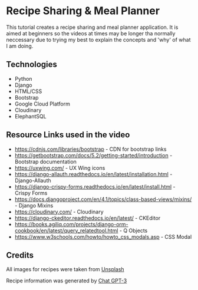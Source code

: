 # Recipe Sharing & Meal Planner

This tutorial creates a recipe sharing and meal planner application. It is aimed at beginners so the videos at times may be longer tha normally neccessary due to trying my best to explain the concepts and 'why' of what I am doing.

## Technologies

* Python
* Django
* HTML/CSS
* Bootstrap
* Google Cloud Platform
* Cloudinary
* ElephantSQL

## Resource Links used in the video

* https://cdnjs.com/libraries/bootstrap - CDN for bootstrap links
* https://getbootstrap.com/docs/5.2/getting-started/introduction - Bootstrap documentation
* https://uxwing.com/ - UX Wing icons
* https://django-allauth.readthedocs.io/en/latest/installation.html - Django-Allauth
* https://django-crispy-forms.readthedocs.io/en/latest/install.html - Crispy Forms
* https://docs.djangoproject.com/en/4.1/topics/class-based-views/mixins/ - Django Mixins
* https://cloudinary.com/ - Cloudinary
* https://django-ckeditor.readthedocs.io/en/latest/ - CKEditor
* https://books.agiliq.com/projects/django-orm-cookbook/en/latest/query_relatedtool.html - Q Objects
* https://www.w3schools.com/howto/howto_css_modals.asp - CSS Modal

## Credits

All images for recipes were taken from [Unsplash](https://unsplash.com/license)

Recipe information was generated by [Chat GPT-3](https://chat.openai.com/chat)